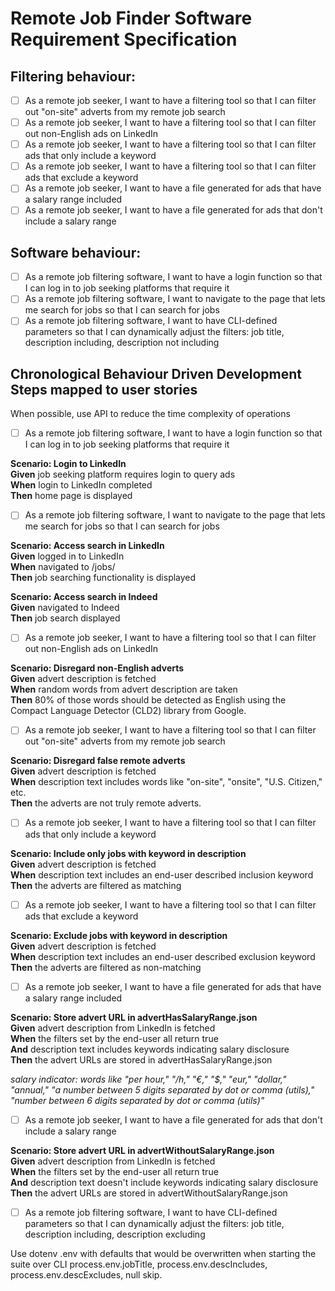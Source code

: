 # Remote Job Finder Software Requirement Specification

## Filtering behaviour:
- [ ] As a remote job seeker, I want to have a filtering tool so that I can filter out "on-site" adverts from my remote job search
- [ ] As a remote job seeker, I want to have a filtering tool so that I can filter out non-English ads on LinkedIn
- [ ] As a remote job seeker, I want to have a filtering tool so that I can filter ads that only include a keyword
- [ ] As a remote job seeker, I want to have a filtering tool so that I can filter ads that exclude a keyword
- [ ] As a remote job seeker, I want to have a file generated for ads that have a salary range included
- [ ] As a remote job seeker, I want to have a file generated for ads that don't include a salary range

## Software behaviour:
- [ ] As a remote job filtering software, I want to have a login function so that I can log in to job seeking platforms that require it
- [ ] As a remote job filtering software, I want to navigate to the page that lets me search for jobs so that I can search for jobs
- [ ] As a remote job filtering software, I want to have CLI-defined parameters so that I can dynamically adjust the filters: job title, description including, description not including

## Chronological Behaviour Driven Development Steps mapped to user stories  
When possible, use API to reduce the time complexity of operations

- [ ] As a remote job filtering software, I want to have a login function so that I can log in to job seeking platforms that require it  

**Scenario: Login to LinkedIn**  
  **Given** job seeking platform requires login to query ads  
  **When** login to LinkedIn completed  
  **Then** home page is displayed  


- [ ] As a remote job filtering software, I want to navigate to the page that lets me search for jobs so that I can search for jobs  

**Scenario: Access search in LinkedIn**  
  **Given** logged in to LinkedIn  
  **When** navigated to /jobs/  
  **Then** job searching functionality is displayed  

**Scenario: Access search in Indeed**  
  **Given** navigated to Indeed  
  **Then** job search displayed  


- [ ] As a remote job seeker, I want to have a filtering tool so that I can filter out non-English ads on LinkedIn  

**Scenario: Disregard non-English adverts**  
  **Given** advert description is fetched  
  **When** random words from advert description are taken  
  **Then** 80% of those words should be detected as English using the Compact Language Detector (CLD2) library from Google.  


- [ ] As a remote job seeker, I want to have a filtering tool so that I can filter out "on-site" adverts from my remote job search  

**Scenario: Disregard false remote adverts**  
  **Given** advert description is fetched  
  **When** description text includes words like "on-site", "onsite", "U.S. Citizen," etc.  
  **Then** the adverts are not truly remote adverts.  


- [ ] As a remote job seeker, I want to have a filtering tool so that I can filter ads that only include a keyword  

**Scenario: Include only jobs with keyword in description**  
  **Given** advert description is fetched  
  **When** description text includes an end-user described inclusion keyword  
  **Then** the adverts are filtered as matching  


- [ ] As a remote job seeker, I want to have a filtering tool so that I can filter ads that exclude a keyword  

**Scenario: Exclude jobs with keyword in description**  
  **Given** advert description is fetched  
  **When** description text includes an end-user described exclusion keyword  
  **Then** the adverts are filtered as non-matching  


- [ ] As a remote job seeker, I want to have a file generated for ads that have a salary range included  

**Scenario: Store advert URL in advertHasSalaryRange.json**  
  **Given** advert description from LinkedIn is fetched  
  **When** the filters set by the end-user all return true  
  **And** description text includes keywords indicating salary disclosure  
  **Then** the advert URLs are stored in advertHasSalaryRange.json  

_salary indicator: words like "per hour," "/h," "€," "$," "eur," "dollar," "annual," "a number between 5 digits separated by dot or comma (utils)," "number between 6 digits separated by dot or comma (utils)"_  


- [ ] As a remote job seeker, I want to have a file generated for ads that don't include a salary range  

**Scenario: Store advert URL in advertWithoutSalaryRange.json**  
  **Given** advert description from LinkedIn is fetched  
  **When** the filters set by the end-user all return true  
  **And** description text doesn't include keywords indicating salary disclosure  
  **Then** the advert URLs are stored in advertWithoutSalaryRange.json  


- [ ] As a remote job filtering software, I want to have CLI-defined parameters so that I can dynamically adjust the filters: job title, description including, description excluding  

Use dotenv .env with defaults that would be overwritten when starting the suite over CLI process.env.jobTitle, process.env.descIncludes, process.env.descExcludes, null skip.
